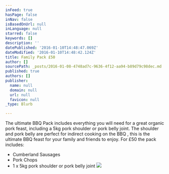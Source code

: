 ```yaml
---
inFeed: true
hasPage: false
inNav: false
isBasedOnUrl: null
inLanguage: null
starred: false
keywords: []
description: ''
datePublished: '2016-01-10T14:48:47.069Z'
dateModified: '2016-01-10T14:48:42.124Z'
title: Family Pack £50
author: []
sourcePath: _posts/2016-01-08-4748ad7c-9636-4f12-aa94-b89d79c98dec.md
published: true
authors: []
publisher:
  name: null
  domain: null
  url: null
  favicon: null
_type: Blurb

---
```

The ultimate BBQ Pack includes everything you will need for a great organic pork feast, including a 5kg pork shoulder or pork belly joint. The
shoulder and pork belly are perfect for indirect cooking on the BBQ , this is
the ultimate BBQ feast for your family and friends to enjoy. For £50 the pack
includes:

* Cumberland Sausages
* Pork Chops
* 1 x 5kg pork shoulder or pork belly joint
![](https://the-grid-user-content.s3-us-west-2.amazonaws.com/865542f0-3a2a-4e39-ba98-d1dcba26416c.jpg)